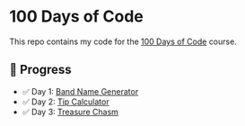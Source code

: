 # 100 Days of Code

This repo contains my code for the [100 Days of Code](https://www.udemy.com/course/100-days-of-code/) course.

## 📅 Progress

- ✅ Day 1: [Band Name Generator](day_1/band_name_generator.py)
- ✅ Day 2: [Tip Calculator](day_2/tip_calculator.py)
- ✅ Day 3: [Treasure Chasm](day_3/treasure_chasm.py)
